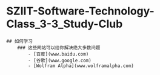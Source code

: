 # SZIIT-Software-Technology-Class_3-3_Study-Club
    ## 如何学习
        ### 这些网站可以给你解决绝大多数问题
            - [百度](www.baidu.com)
            - [谷歌](www.google.com)
            - [Wolfram Alpha](www.wolframalpha.com)